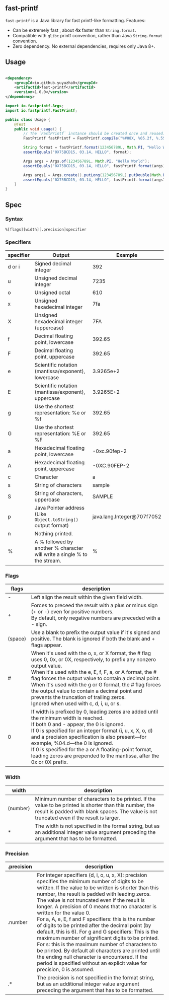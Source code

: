 ## fast-printf

`fast-printf` is a Java library for fast printf-like formatting. Features:

* Can be extremely fast , about **4x** faster than `String.format`.
* Compatible with `glibc` printf convention, rather than Java `String.format` convention.
* Zero dependency. No external dependencies, requires only Java 8+.

## Usage

```xml

<dependency>
    <groupId>io.github.yuyuzha0</groupId>
    <artifactId>fast-printf</artifactId>
    <version>1.0.0</version>
</dependency>
```

```java
import io.fastprintf.Args;
import io.fastprintf.FastPrintf;

public class Usage {
    @Test
    public void usage() {
        // The `FastPrintf` instance should be created once and reused.
        FastPrintf fastPrintf = FastPrintf.compile("%#08X, %05.2f, %.5S");

        String format = fastPrintf.format(123456789L, Math.PI, "Hello World");
        assertEquals("0X75BCD15, 03.14, HELLO", format);

        Args args = Args.of(123456789L, Math.PI, "Hello World");
        assertEquals("0X75BCD15, 03.14, HELLO", fastPrintf.format(args));

        Args args1 = Args.create().putLong(123456789L).putDouble(Math.PI).putString("Hello World");
        assertEquals("0X75BCD15, 03.14, HELLO", fastPrintf.format(args1));
    }
}
```

## Spec

### Syntax

`%[flags][width][.precision]specifier`

### Specifiers

| specifier | Output                                                                   | Example                    |
|-----------|--------------------------------------------------------------------------|----------------------------|
| d or i    | Signed decimal integer                                                   | 392                        |
| u         | Unsigned decimal integer                                                 | 7235                       |
| o         | Unsigned octal                                                           | 610                        |
| x         | Unsigned hexadecimal integer                                             | 7fa                        |
| X         | Unsigned hexadecimal integer (uppercase)                                 | 7FA                        |
| f         | Decimal floating point, lowercase                                        | 392.65                     |
| F         | Decimal floating point, uppercase                                        | 392.65                     |
| e         | Scientific notation (mantissa/exponent), lowercase                       | 3.9265e+2                  |
| E         | Scientific notation (mantissa/exponent), uppercase                       | 3.9265E+2                  |
| g         | Use the shortest representation: %e or %f                                | 392.65                     |
| G         | Use the shortest representation: %E or %F                                | 392.65                     |
| a         | Hexadecimal floating point, lowercase                                    | -0xc.90fep-2               |
| A         | Hexadecimal floating point, uppercase                                    | -0XC.90FEP-2               |
| c         | Character                                                                | a                          |
| s         | String of characters                                                     | sample                     |
| S         | String of characters, uppercase                                          | SAMPLE                     |
| p         | Java Pointer address (Like `Object.toString()` output format)            | java.lang.Integer@707f7052 |
| n         | Nothing printed.                                                         |                            |
| %         | A % followed by another % character will write a single % to the stream. | %                          |

### Flags

| flags   | description                                                                                                                                                                                                                                                                                                                                                                                                                                                     |
|---------|-----------------------------------------------------------------------------------------------------------------------------------------------------------------------------------------------------------------------------------------------------------------------------------------------------------------------------------------------------------------------------------------------------------------------------------------------------------------|
| -       | Left align the result within the given field width.                                                                                                                                                                                                                                                                                                                                                                                                             |
| +       | Forces to preceed the result with a plus or minus sign (+ or -) even for positive numbers. <br /> By default, only negative numbers are preceded with a - sign.                                                                                                                                                                                                                                                                                                 |
| (space) | Use a blank to prefix the output value if it's signed and positive. The blank is ignored if both the blank and + flags appear.                                                                                                                                                                                                                                                                                                                                  |
| #       | When it's used with the o, x, or X format, the # flag uses 0, 0x, or 0X, respectively, to prefix any nonzero output value. <br /> When it's used with the e, E, f, F, a, or A format, the # flag forces the output value to contain a decimal point. <br /> When it's used with the g or G format, the # flag forces the output value to contain a decimal point and prevents the truncation of trailing zeros. <br /> Ignored when used with c, d, i, u, or s. |
| 0       | If width is prefixed by 0, leading zeros are added until the minimum width is reached. <br /> If both 0 and - appear, the 0 is ignored. <br /> If 0 is specified for an integer format (i, u, x, X, o, d) and a precision specification is also present—for example, %04.d—the 0 is ignored. <br />If 0 is specified for the a or A floating-point format, leading zeros are prepended to the mantissa, after the 0x or 0X prefix.                              |

### Width

| width    | description                                                                                                                                                                                          |
|----------|------------------------------------------------------------------------------------------------------------------------------------------------------------------------------------------------------|
| (number) | Minimum number of characters to be printed. If the value to be printed is shorter than this number, the result is padded with blank spaces. The value is not truncated even if the result is larger. |
| *        | The width is not specified in the format string, but as an additional integer value argument preceding the argument that has to be formatted.                                                        |

### Precision

| .precision | description                                                                                                                                                                                                                                                                                                                                                                                                                                                                                                                                                                                                                                                                                                                                                                                                     |
|------------|-----------------------------------------------------------------------------------------------------------------------------------------------------------------------------------------------------------------------------------------------------------------------------------------------------------------------------------------------------------------------------------------------------------------------------------------------------------------------------------------------------------------------------------------------------------------------------------------------------------------------------------------------------------------------------------------------------------------------------------------------------------------------------------------------------------------|
| .number    | For integer specifiers (d, i, o, u, x, X): precision specifies the minimum number of digits to be written. If the value to be written is shorter than this number, the result is padded with leading zeros. The value is not truncated even if the result is longer. A precision of 0 means that no character is written for the value 0. <br /> For a, A, e, E, f and F specifiers: this is the number of digits to be printed after the decimal point (by default, this is 6). For g and G specifiers: This is the maximum number of significant digits to be printed. For s: this is the maximum number of characters to be printed. By default all characters are printed until the ending null character is encountered. If the period is specified without an explicit value for precision, 0 is assumed. |
| .*         | The precision is not specified in the format string, but as an additional integer value argument preceding the argument that has to be formatted.                                                                                                                                                                                                                                                                                                                                                                                                                                                                                                                                                                                                                                                               |
